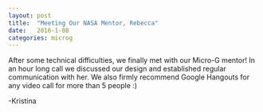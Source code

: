 ```yaml
---
layout: post
title:  "Meeting Our NASA Mentor, Rebecca"
date:   2016-1-08
categories: microg
---
```

After some technical difficulties, we finally met with our Micro-G mentor! In 
an hour long call we discussed our design and established regular communication 
with her. We also firmly recommend Google Hangouts for any video call for more 
than 5 people :)

-Kristina
